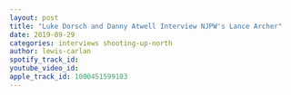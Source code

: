 ```yaml
---
layout: post
title: "Luke Dorsch and Danny Atwell Interview NJPW's Lance Archer"
date: 2019-09-29
categories: interviews shooting-up-north
author: lewis-carlan
spotify_track_id: 
youtube_video_id: 
apple_track_id: 1000451599103
---
```

